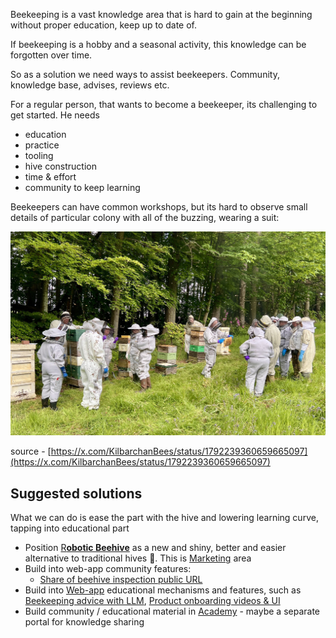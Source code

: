 
Beekeeping is a vast knowledge area that is hard to gain at the beginning without proper education, keep up to date of.

If beekeeping is a hobby and a seasonal activity, this knowledge can be forgotten over time.

So as a solution we need ways to assist beekeepers. Community, knowledge base, advises, reviews etc.


For a regular person, that wants to become a beekeeper, its challenging to get started. He needs

- education
- practice
- tooling
- hive construction
- time & effort
- community to keep learning

Beekeepers can have common workshops, but its hard to observe small details of particular colony with all of the buzzing, wearing a suit:

![](../img/GN9QBxKXIAA4tfF.jpg)

source - [https://x.com/KilbarchanBees/status/1792239360659665097](https://x.com/KilbarchanBees/status/1792239360659665097)

## Suggested solutions

What we can do is ease the part with the hive and lowering learning curve, tapping into educational part

- Position [R**obotic Beehive**](https://www.notion.so/Robotic-Beehive-fd9559a2950b44bc8291972299ced18e?pvs=21) as a new and shiny, better and easier alternative to traditional hives 🌈. This is [Marketing](https://www.notion.so/Marketing-a2ce56a88f8045e288280c4b1633e002?pvs=21) area
- Build into web-app community features:
    - [Share of beehive inspection public URL](https://www.notion.so/Share-of-beehive-inspection-public-URL-477d096f683542f4a182e53ff5f23780?pvs=21)
- Build into [Web-app](https://www.notion.so/Web-app-2937ed264e1d434a8664caa4bc40978e?pvs=21) educational mechanisms and features, such as [Beekeeping advice with LLM](https://www.notion.so/Beekeeping-advice-with-LLM-085f16137ed14781be25379238204037?pvs=21), [Product onboarding videos & UI](https://www.notion.so/Product-onboarding-videos-UI-6f6556f7a43648abacaf1d17c044a7fc?pvs=21)
- Build community / educational material in [Academy](https://www.notion.so/Academy-986fc89b80c94e38b6d91ddf596235a3?pvs=21) - maybe a separate portal for knowledge sharing